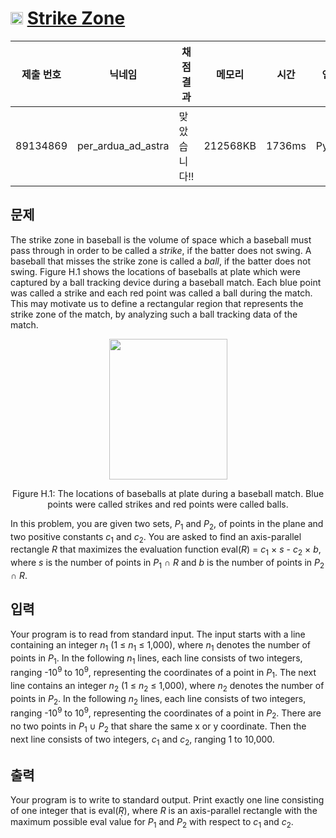 # <img width="20px"  src="https://d2gd6pc034wcta.cloudfront.net/tier/21.svg" class="solvedac-tier"> [Strike Zone](https://www.acmicpc.net/problem/17975) 

| 제출 번호 | 닉네임 | 채점 결과 | 메모리 | 시간 | 언어 | 코드 길이 |
|---|---|---|---|---|---|---|
|89134869|per_ardua_ad_astra|맞았습니다!! |212568KB|1736ms|PyPy3|2513B|

## 문제
<p>The strike zone in baseball is the volume of space which a baseball must pass through in order to be called a <em>strike</em>, if the batter does not swing. A baseball that misses the strike zone is called a <em>ball</em>, if the batter does not swing. Figure H.1 shows the locations of baseballs at plate which were captured by a ball tracking device during a baseball match. Each blue point was called a strike and each red point was called a ball during the match. This may motivate us to define a rectangular region that represents the strike zone of the match, by analyzing such a ball tracking data of the match.</p>

<p style="text-align: center;"><img alt="" src="https://upload.acmicpc.net/b99c66f9-41bf-4e51-aaec-397af14b56ce/-/preview/" style="width: 189px; height: 225px;"></p>

<p style="text-align: center;">Figure H.1: The locations of baseballs at plate during a baseball match. Blue points were called strikes and red points were called balls.</p>

<p>In this problem, you are given two sets, <em>P</em><sub>1</sub> and <em>P</em><sub>2</sub>, of points in the plane and two positive constants <em>c</em><sub>1</sub> and <em>c</em><sub>2</sub>. You are asked to find an axis-parallel rectangle <em>R</em> that maximizes the evaluation function eval(<em>R</em>) = <em>c</em><sub>1</sub> × <em>s</em> - <em>c</em><sub>2</sub> × <em>b</em>, where <em>s</em> is the number of points in <em>P</em><sub>1</sub> ∩ <em>R</em> and <em>b</em> is the number of points in <em>P</em><sub>2</sub> ∩ <em>R</em>.</p>

## 입력
<p>Your program is to read from standard input. The input starts with a line containing an integer <em>n</em><sub>1</sub> (1 ≤ <em>n</em><sub>1</sub> ≤ 1,000), where <em>n</em><sub>1</sub> denotes the number of points in <em>P</em><sub>1</sub>. In the following <em>n</em><sub>1</sub> lines, each line consists of two integers, ranging -10<sup>9</sup> to 10<sup>9</sup>, representing the coordinates of a point in <em>P</em><sub>1</sub>. The next line contains an integer <em>n</em><sub>2</sub> (1 ≤ <em>n</em><sub>2</sub> ≤ 1,000), where <em>n</em><sub>2</sub> denotes the number of points in <em>P</em><sub>2</sub>. In the following <em>n</em><sub>2</sub> lines, each line consists of two integers, ranging -10<sup>9</sup> to 10<sup>9</sup>, representing the coordinates of a point in <em>P</em><sub>2</sub>. There are no two points in <em>P</em><sub>1</sub> ∪ <em>P</em><sub>2</sub> that share the same x or y coordinate. Then the next line consists of two integers, <em>c</em><sub>1</sub> and <em>c</em><sub>2</sub>, ranging 1 to 10,000.</p>

## 출력
<p>Your program is to write to standard output. Print exactly one line consisting of one integer that is eval(ܴ<em>R</em>), where <em>R</em> is an axis-parallel rectangle with the maximum possible eval value for <em>P</em><sub>1</sub> and <em>P</em><sub>2</sub> with respect to <em>c</em><sub>1</sub> and <em>c</em><sub>2</sub>.</p>

